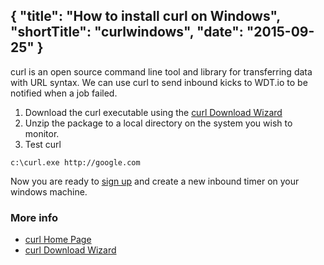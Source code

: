 {
  "title": "How to install curl on Windows",
  "shortTitle": "curlwindows",
  "date": "2015-09-25"
}
---
curl is an open source command line tool and library for transferring data with URL syntax.  We can use curl to send inbound kicks to WDT.io to be notified when a job failed.

1. Download the curl executable using the [curl Download Wizard](http://curl.haxx.se/dlwiz/?type=bin)
2. Unzip the package to a local directory on the system you wish to monitor.
3. Test curl

```batch
c:\curl.exe http://google.com
``` 

Now you are ready to [sign up](https://wdt.io/signup) and create a new inbound timer on your windows machine.

### More info

- [curl Home Page](http://curl.haxx.se/)
- [curl Download Wizard](http://curl.haxx.se/dlwiz/?type=bin)
